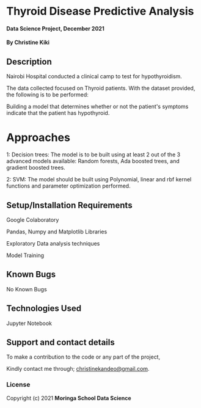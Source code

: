 
# Thyroid Disease Predictive Analysis

#### Data Science Project, December 2021

#### By **Christine Kiki**

## Description
Nairobi Hospital conducted a clinical camp to test for hypothyroidism. 

The data collected focused on Thyroid patients. With the dataset provided, the following is to be performed:  

Building a model that determines whether or not the patient's symptoms indicate that the patient has hypothyroid.

# Approaches

1: Decision trees:
The model is to be built using at least 2 out of the 3 advanced models available: Random forests, Ada boosted trees, and gradient boosted trees.


2: SVM:
The model should be built using Polynomial, linear and rbf kernel functions and parameter optimization performed.


## Setup/Installation Requirements
Google Colaboratory

Pandas, Numpy and Matplotlib Libraries

Exploratory Data analysis techniques

Model Training

## Known Bugs
No Known Bugs

## Technologies Used
Jupyter Notebook

## Support and contact details
To make a contribution to the code or any part of the project, 

Kindly contact me through; christinekandeo@gmail.com.
### License

Copyright (c) 2021 **Moringa School Data Science**
